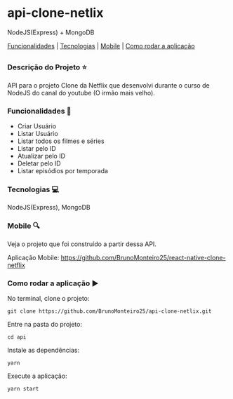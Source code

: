 # api-clone-netlix
NodeJS(Express) + MongoDB

[Funcionalidades](#funcionalidades-checkered_flag) | [Tecnologias](#tecnologias-computer) | [Mobile](#mobile-e-web-mag) | [Como rodar a aplicação](#como-rodar-a-aplicação-arrow_forward)
##

### Descrição do Projeto :star:

API para o projeto Clone da Netflix que desenvolvi durante o curso de NodeJS do canal do youtube (O irmão mais velho).


### Funcionalidades :checkered_flag:

- Criar Usuário
- Listar Usuário
- Listar todos os filmes e séries
- Listar pelo ID
- Atualizar pelo ID
- Deletar pelo ID
- Listar episódios por temporada

### Tecnologias :computer:

NodeJS(Express), MongoDB

### Mobile :mag:

Veja o projeto que foi construído a partir dessa API.

Aplicação Mobile: https://github.com/BrunoMonteiro25/react-native-clone-netflix

### Como rodar a aplicação :arrow_forward:

No terminal, clone o projeto: 

```
git clone https://github.com/BrunoMonteiro25/api-clone-netlix.git
```

Entre na pasta do projeto:  

```
cd api
```

Instale as dependências:

```
yarn
```

Execute a aplicação:

```
yarn start
```



